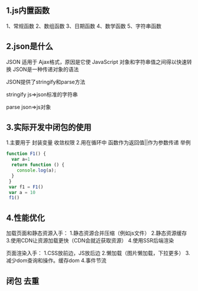 ## 1.js内置函数
1、常规函数
2、数组函数
3、日期函数
4、数学函数
5、字符串函数

## 2.json是什么
JSON 适用于 Ajax格式，原因是它使 JavaScript 对象和字符串值之间得以快速转换 JSON是一种传递对象的语法

JSON提供了stringify和parse方法

stringify  js=>json标准的字符串

parse  json=>js对象

## 3.实际开发中闭包的使用
1.主要用于 封装变量  收敛权限
2.用在循环中
 函数作为返回值||作为参数传递
 举例
 ```js
 function F1() {
   var a=1
   return function () {
     console.log(a);
   }
  }
  var f1 = F1()
  var a = 10
  f1()
```

## 4.性能优化
加载页面和静态资源入手：
1.静态资源合并压缩（例如js文件）
2.静态资源缓存
3.使用CDN让资源加载更快（CDN会就近获取资源）
4.使用SSR后端渲染

页面渲染入手：
1.CSS放前边，JS放后边
2.懒加载（图片懒加载，下拉更多）
3.减少dom查询和操作。缓存dom
4.事件节流

## 闭包  去重
